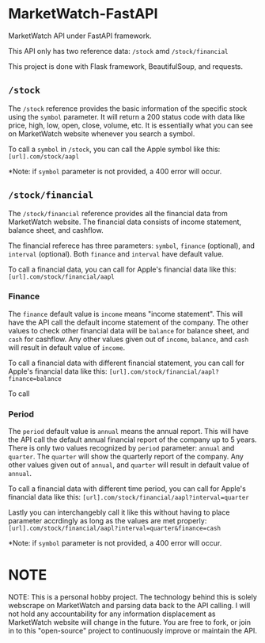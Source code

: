 # MarketWatch-FastAPI

MarketWatch API under FastAPI framework.

This API only has two reference data: `/stock` amd `/stock/financial`

This project is done with Flask framework, BeautifulSoup, and requests.

## `/stock`

The `/stock` reference provides the basic information of the specific stock using the `symbol` parameter. It will return a 200 status code with data like price, high, low, open, close, volume, etc. It is essentially what you can see on MarketWatch website whenever you search a symbol.

To call a `symbol` in `/stock`, you can call the Apple symbol like this:
`[url].com/stock/aapl`

\*Note: if `symbol` parameter is not provided, a 400 error will occur.

## `/stock/financial`

The `/stock/financial` reference provides all the financial data from MarketWatch website. The financial data consists of income statement, balance sheet, and cashflow.

The financial referece has three parameters: `symbol`, `finance` (optional), and `interval` (optional). Both `finance` and `interval` have default value.

To call a financial data, you can call for Apple's financial data like this:
`[url].com/stock/financial/aapl`

### Finance

The `finance` default value is `income` means "income statement". This will have the API call the default income statement of the company. The other values to check other financial data will be `balance` for balance sheet, and `cash` for cashflow. Any other values given out of `income`, `balance`, and `cash` will result in default value of `income`.

To call a financial data with different financial statement, you can call for Apple's financial data like this:
`[url].com/stock/financial/aapl?finance=balance`

To call

### Period

The `period` default value is `annual` means the annual report. This will have the API call the default annual financial report of the company up to 5 years. There is only two values recognized by `period` parameter: `annual` and `quarter`. The `quarter` will show the quarterly report of the company. Any other values given out of `annual`, and `quarter` will result in default value of `annual`.

To call a financial data with different time period, you can call for Apple's financial data like this:
`[url].com/stock/financial/aapl?interval=quarter`

Lastly you can interchangebly call it like this without having to place parameter accrdingly as long as the values are met properly:
`[url].com/stock/financial/aapl?interval=quarter&finance=cash`

\*Note: if `symbol` parameter is not provided, a 400 error will occur.

# NOTE

NOTE: This is a personal hobby project. The technology behind this is solely webscrape on MarketWatch and parsing data back to the API calling. I will not hold any accountability for any information displacement as MarketWatch website will change in the future. You are free to fork, or join in to this "open-source" project to continuously improve or maintain the API.
